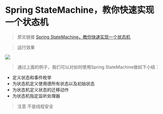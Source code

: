 # Spring StateMachine，教你快速实现一个状态机

> 原文链接 [Spring StateMachine，教你快速实现一个状态机](https://mp.weixin.qq.com/s/3swpZWJufg5k7jJeNiok5A)


> 运行效果 

![](https://ws4.sinaimg.cn/large/006tNc79ly1g2pbixgye6j30tj09t791.jpg)
 
> 通过上面的例子，我们可以对如何使用Spring StateMachine做如下小结：

- 定义状态和事件枚举
- 为状态机定义使用德所有状态以及初始状态
- 为状态机定义状态的迁移动作
- 为状态机指定监听处理器

> 注意 不是线程安全